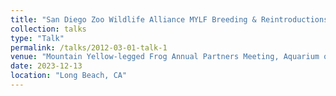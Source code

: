 ```yaml
---
title: "San Diego Zoo Wildlife Alliance MYLF Breeding & Reintroductions Update"
collection: talks
type: "Talk"
permalink: /talks/2012-03-01-talk-1
venue: "Mountain Yellow-legged Frog Annual Partners Meeting, Aquarium of the Pacific"
date: 2023-12-13
location: "Long Beach, CA"
---
```

